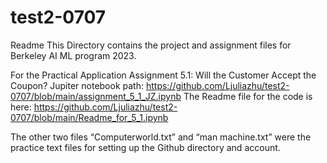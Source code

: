 # test2-0707 
Readme
   This Directory contains the project and assignment files for Berkeley AI ML program 2023.

For the Practical Application Assignment 5.1: Will the Customer Accept the Coupon?
Jupiter notebook path: https://github.com/Ljuliazhu/test2-0707/blob/main/assignment_5_1_JZ.ipynb 
The Readme file for the code is here:  https://github.com/Ljuliazhu/test2-0707/blob/main/Readme_for_5_1.ipynb 

The other two files “Computerworld.txt” and “man machine.txt” were the practice text files for setting up the Github directory and account.
